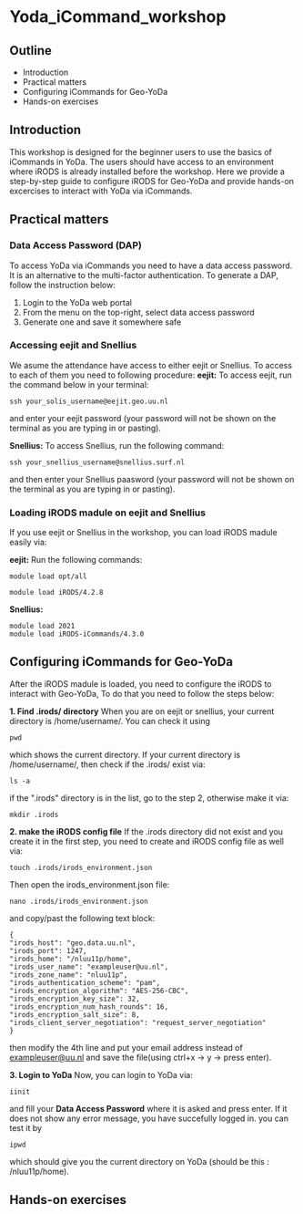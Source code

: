 # Yoda_iCommand_workshop

## Outline

* Introduction
* Practical matters
* Configuring iCommands for Geo-YoDa
* Hands-on exercises

## Introduction
This workshop is designed for the beginner users to use the basics of iCommands in YoDa. The users should have access to an environment where iRODS is already installed before the workshop.
Here we provide a step-by-step guide to configure iRODS for Geo-YoDa and provide hands-on excercises to interact with YoDa via iCommands.

## Practical matters

### Data Access Password (DAP)
To access YoDa via iCommands you need to have a data access password. It is an alternative to the multi-factor authentication. To generate a DAP, follow the instruction below:

1. Login to the YoDa web portal
2. From the menu on the top-right, select data access password
3. Generate one and save it somewhere safe

### Accessing eejit and Snellius
We asume the attendance have access to either eejit or Snellius. To access to each of them you need to following procedure:
**eejit:**
To access eejit, run the command below in your terminal:

    ssh your_solis_username@eejit.geo.uu.nl

and enter your eejit password (your password will not be shown on the terminal as you are typing in or pasting).

**Snellius:**
To access Snellius, run the following command:

    ssh your_snellius_username@snellius.surf.nl
and then enter your Snellius paasword (your password will not be shown on the terminal as you are typing in or pasting).

### Loading iRODS madule on eejit and Snellius
If you use eejit or Snellius in the workshop, you can load iRODS madule easily via:

**eejit:**
Run the following commands:

    module load opt/all

    module load iRODS/4.2.8

**Snellius:**

    module load 2021
    module load iRODS-iCommands/4.3.0
## Configuring iCommands for Geo-YoDa
After the iRODS madule is loaded, you need to configure the iRODS to interact with Geo-YoDa, To do that you need to follow the steps below:

**1. Find .irods/ directory**
When you are on eejit or snellius, your current directory is /home/username/. You can check it using

    pwd
which shows the current directory. If your current directory is /home/username/, then check if the .irods/ exist via:

    ls -a
if the ".irods" directory is in the list, go to the step 2, otherwise make it via:

    mkdir .irods
**2. make the iRODS config file**
If the .irods directory did not exist and you create it in the first step, you need to create and iRODS config file as well via:

    touch .irods/irods_environment.json

Then open the irods_environment.json file:

    nano .irods/irods_environment.json

and copy/past the following text block:

    {
    "irods_host": "geo.data.uu.nl",
    "irods_port": 1247,
    "irods_home": "/nluu11p/home",
    "irods_user_name": "exampleuser@uu.nl",
    "irods_zone_name": "nluu11p",
    "irods_authentication_scheme": "pam",
    "irods_encryption_algorithm": "AES-256-CBC",
    "irods_encryption_key_size": 32,
    "irods_encryption_num_hash_rounds": 16,
    "irods_encryption_salt_size": 8,
    "irods_client_server_negotiation": "request_server_negotiation"
    }
 
 then modify the 4th line and put your email address instead of exampleuser@uu.nl and save the file(using ctrl+x -> y -> press enter).

**3. Login to YoDa**
Now, you can login to YoDa via:

    iinit
and fill your **Data Access Password** where it is asked and press enter. If it does not show any error message, you have succefully logged in. you can test it by 

    ipwd
which should give you the current directory on YoDa (should be this : /nluu11p/home).

## Hands-on exercises
